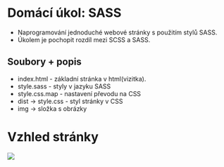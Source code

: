# Domácí úkol: SASS
- Naprogramování jednoduché webové stránky s použitím stylů SASS.
- Úkolem je pochopit rozdíl mezi SCSS a SASS.
## Soubory + popis
- index.html - základní stránka v html(vizitka).
- style.sass - styly v jazyku SASS
- style.css.map - nastavení převodu na CSS
- dist -> style.css - styl stránky v CSS
- img -> složka s obrázky

# Vzhled stránky

<img src = "img/hodiny.png" >
